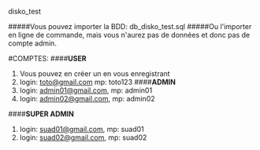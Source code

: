 disko_test

#####Vous pouvez importer la BDD: db_disko_test.sql
#####Ou l'importer en ligne de commande, mais vous n'aurez pas de données et donc pas de compte admin.

#COMPTES:
####__USER__
1. Vous pouvez en créer un en vous enregistrant
2. login: toto@gmail.com mp: toto123
####__ADMIN__
1. login: admin01@gmail.com, mp: admin01
2. login: admin02@gmail.com, mp: admin02

####__SUPER ADMIN__
1. login: suad01@gmail.com, mp: suad01
2. login: suad02@gmail.com, mp: suad02